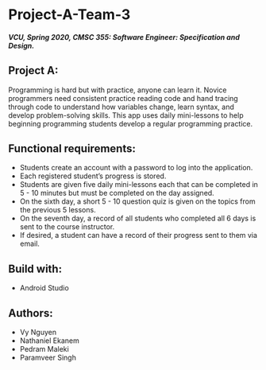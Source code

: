 # Project-A-Team-3

##### VCU, Spring 2020, CMSC 355: Software Engineer: Specification and Design.


## Project A:
Programming is hard but with practice, anyone can learn it. Novice programmers need consistent practice reading code and hand tracing       through code to understand how variables change, learn syntax, and develop problem-solving skills. This app uses daily mini-lessons to     help beginning programming students develop a regular programming practice.


## Functional requirements:
* Students create an account with a password to log into the application.
* Each registered student’s progress is stored.
* Students are given five daily mini-lessons each that can be completed in 5 - 10 minutes but must be completed on the day assigned.
* On the sixth day, a short 5 - 10 question quiz is given on the topics from the previous 5 lessons.
* On the seventh day, a record of all students who completed all 6 days is sent to the course instructor.
* If desired, a student can have a record of their progress sent to them via email.

## Build with:
* Android Studio

## Authors:
* Vy Nguyen
* Nathaniel Ekanem
* Pedram Maleki
* Paramveer Singh


